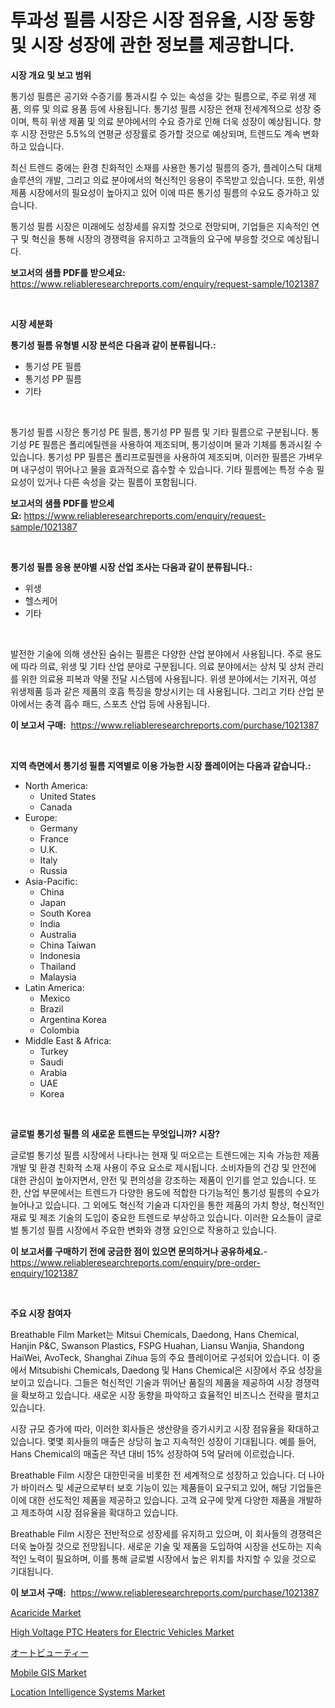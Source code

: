 <p><h1>투과성 필름 시장은 시장 점유율, 시장 동향 및 시장 성장에 관한 정보를 제공합니다.</h1></p><p><strong>시장 개요 및 보고 범위</strong></p>
<p><p>통기성 필름은 공기와 수증기를 통과시킬 수 있는 속성을 갖는 필름으로, 주로 위생 제품, 의류 및 의료 용품 등에 사용됩니다. 통기성 필름 시장은 현재 전세계적으로 성장 중이며, 특히 위생 제품 및 의료 분야에서의 수요 증가로 인해 더욱 성장이 예상됩니다. 향후 시장 전망은 5.5%의 연평균 성장률로 증가할 것으로 예상되며, 트렌드도 계속 변화하고 있습니다.</p><p>최신 트렌드 중에는 환경 친화적인 소재를 사용한 통기성 필름의 증가, 플레이스틱 대체 솔루션의 개발, 그리고 의료 분야에서의 혁신적인 응용이 주목받고 있습니다. 또한, 위생 제품 시장에서의 필요성이 높아지고 있어 이에 따른 통기성 필름의 수요도 증가하고 있습니다.</p><p>통기성 필름 시장은 미래에도 성장세를 유지할 것으로 전망되며, 기업들은 지속적인 연구 및 혁신을 통해 시장의 경쟁력을 유지하고 고객들의 요구에 부응할 것으로 예상됩니다.</p></p>
<p><strong>보고서의 샘플 PDF를 받으세요:</strong> <a href="https://www.reliableresearchreports.com/enquiry/request-sample/1021387">https://www.reliableresearchreports.com/enquiry/request-sample/1021387</a></p>
<p>&nbsp;</p>
<p><strong>시장 세분화</strong></p>
<p><strong>통기성 필름 유형별 시장 분석은 다음과 같이 분류됩니다.:</strong></p>
<p><ul><li>통기성 PE 필름</li><li>통기성 PP 필름</li><li>기타</li></ul></p>
<p>&nbsp;</p>
<p><p>통기성 필름 시장은 통기성 PE 필름, 통기성 PP 필름 및 기타 필름으로 구분됩니다. 통기성 PE 필름은 폴리에틸렌을 사용하여 제조되며, 통기성이며 물과 기체를 통과시킬 수 있습니다. 통기성 PP 필름은 폴리프로필렌을 사용하여 제조되며, 이러한 필름은 가벼우며 내구성이 뛰어나고 물을 효과적으로 흡수할 수 있습니다. 기타 필름에는 특정 수송 필요성이 있거나 다른 속성을 갖는 필름이 포함됩니다.</p></p>
<p><strong>보고서의 샘플 PDF를 받으세요:</strong>&nbsp;<a href="https://www.reliableresearchreports.com/enquiry/request-sample/1021387">https://www.reliableresearchreports.com/enquiry/request-sample/1021387</a></p>
<p>&nbsp;</p>
<p><strong> 통기성 필름 응용 분야별 시장 산업 조사는 다음과 같이 분류됩니다.:</strong></p>
<p><ul><li>위생</li><li>헬스케어</li><li>기타</li></ul></p>
<p>&nbsp;</p>
<p><p>발전한 기술에 의해 생산된 숨쉬는 필름은 다양한 산업 분야에서 사용됩니다. 주로 용도에 따라 의료, 위생 및 기타 산업 분야로 구분됩니다. 의료 분야에서는 상처 및 상처 관리를 위한 의료용 피복과 약물 전달 시스템에 사용됩니다. 위생 분야에서는 기저귀, 여성 위생제품 등과 같은 제품의 호흡 특징을 향상시키는 데 사용됩니다. 그리고 기타 산업 분야에서는 충격 흡수 패드, 스포츠 산업 등에 사용됩니다.</p></p>
<p><strong>이 보고서 구매:</strong>&nbsp; <a href="https://www.reliableresearchreports.com/purchase/1021387">https://www.reliableresearchreports.com/purchase/1021387</a></p>
<p>&nbsp;</p>
<p><strong>지역 측면에서 통기성 필름 지역별로 이용 가능한 시장 플레이어는 다음과 같습니다.:</strong></p>
<p><ul>
    <li>
        North America:
        <ul>
            <li>United States</li>
            <li>Canada</li>
        </ul>
    </li>
    <li>
        Europe:
        <ul>
            <li>Germany</li>
            <li>France</li>
            <li>U.K.</li>
            <li>Italy</li>
            <li>Russia</li>
        </ul>
    </li>
    <li>
        Asia-Pacific:
        <ul>
            <li>China</li>
            <li>Japan</li>
            <li>South Korea</li>
            <li>India</li>
            <li>Australia</li>
            <li>China Taiwan</li>
            <li>Indonesia</li>
            <li>Thailand</li>
            <li>Malaysia</li>
        </ul>
    </li>
    <li>
        Latin America:
        <ul>
            <li>Mexico</li>
            <li>Brazil</li>
            <li>Argentina Korea</li>
            <li>Colombia</li>
        </ul>
    </li>
    <li>
        Middle East & Africa:
        <ul>
            <li>Turkey</li>
            <li>Saudi</li>
            <li>Arabia</li>
            <li>UAE</li>
            <li>Korea</li>
        </ul>
    </li>
    </ul></p>
<p>&nbsp;</p>
<p><strong>글로벌 통기성 필름 의 새로운 트렌드는 무엇입니까? 시장?</strong></p>
<p><p>글로벌 통기성 필름 시장에서 나타나는 현재 및 떠오르는 트렌드에는 지속 가능한 제품 개발 및 환경 친화적 소재 사용이 주요 요소로 제시됩니다. 소비자들의 건강 및 안전에 대한 관심이 높아지면서, 안전 및 편의성을 강조하는 제품이 인기를 얻고 있습니다. 또한, 산업 부문에서는 트렌드가 다양한 용도에 적합한 다기능적인 통기성 필름의 수요가 늘어나고 있습니다. 그 외에도 혁신적 기술과 디자인을 통한 제품의 가치 향상, 혁신적인 재료 및 제조 기술의 도입이 중요한 트렌드로 부상하고 있습니다. 이러한 요소들이 글로벌 통기성 필름 시장에서 주요한 변화와 경쟁 요인으로 작용하고 있습니다.</p></p>
<p><strong>이 보고서를 구매하기 전에 궁금한 점이 있으면 문의하거나 공유하세요.</strong>- <a href="https://www.reliableresearchreports.com/enquiry/pre-order-enquiry/1021387">https://www.reliableresearchreports.com/enquiry/pre-order-enquiry/1021387</a></p>
<p>&nbsp;</p>
<p><strong>주요 시장 참여자</strong></p>
<p><p>Breathable Film Market는 Mitsui Chemicals, Daedong, Hans Chemical, Hanjin P&C, Swanson Plastics, FSPG Huahan, Liansu Wanjia, Shandong HaiWei, AvoTeck, Shanghai Zihua 등의 주요 플레이어로 구성되어 있습니다. 이 중에서 Mitsubishi Chemicals, Daedong 및 Hans Chemical은 시장에서 주요 성장을 보이고 있습니다. 그들은 혁신적인 기술과 뛰어난 품질의 제품을 제공하여 시장 경쟁력을 확보하고 있습니다. 새로운 시장 동향을 파악하고 효율적인 비즈니스 전략을 펼치고 있습니다.</p><p>시장 규모 증가에 따라, 이러한 회사들은 생산량을 증가시키고 시장 점유율을 확대하고 있습니다. 몇몇 회사들의 매출은 상당히 높고 지속적인 성장이 기대됩니다. 예를 들어, Hans Chemical의 매출은 작년 대비 15% 성장하여 5억 달러에 이르렀습니다.</p><p>Breathable Film 시장은 대한민국을 비롯한 전 세계적으로 성장하고 있습니다. 더 나아가 바이러스 및 세균으로부터 보호 기능이 있는 제품들이 요구되고 있어, 해당 기업들은 이에 대한 선도적인 제품을 제공하고 있습니다. 고객 요구에 맞게 다양한 제품을 개발하고 제조하여 시장 점유율을 확대하고 있습니다.</p><p>Breathable Film 시장은 전반적으로 성장세를 유지하고 있으며, 이 회사들의 경쟁력은 더욱 높아질 것으로 전망됩니다. 새로운 기술 및 제품을 도입하여 시장을 선도하는 지속적인 노력이 필요하며, 이를 통해 글로벌 시장에서 높은 위치를 차지할 수 있을 것으로 기대됩니다.</p></p>
<p><strong>이 보고서 구매:</strong>&nbsp;&nbsp;<a href="https://www.reliableresearchreports.com/purchase/1021387">https://www.reliableresearchreports.com/purchase/1021387</a></p>
<p><p><a href="https://issuu.com/reportprime-2/docs/acaricide-market-size-2030.pptx">Acaricide Market</a></p><p><a href="https://github.com/CliffMedina6/Market-Research-Report-List-3/blob/main/high-voltage-ptc-heaters-for-electric-vehicles-market.md">High Voltage PTC Heaters for Electric Vehicles Market</a></p><p><a href="https://github.com/mreklxf44233/Market-Research-Report-List-1/blob/main/5181194188881.md">オートビューティー</a></p><p><a href="https://eight-handstand-8fb.notion.site/Mobile-GIS-Market-Research-Report-Provides-thorough-Industry-Overview-which-offers-an-In-Depth-Anal-637a9b0d144f4e6fae8e13bb995b66d7">Mobile GIS Market</a></p><p><a href="https://skillful-vermicelli-b89.notion.site/Location-Intelligence-Systems-Market-Research-Report-Reveals-The-Latest-Trends-And-Opportunities-of--b90606b2eeae41b79b7961f62198feab">Location Intelligence Systems Market</a></p></p>

